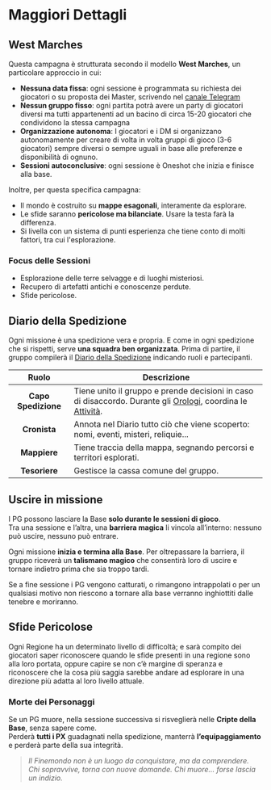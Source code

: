 # Maggiori Dettagli

## West Marches

Questa campagna è strutturata secondo il modello **West Marches**, un particolare approccio in cui:

- **Nessuna data fissa**: ogni sessione è programmata su richiesta dei giocatori o su proposta dei Master, scrivendo
  nel [canale Telegram](https://t.me/+t4zoEcwTAxJlNjk0)
- **Nessun gruppo fisso**: ogni partita potrà avere un party di giocatori diversi ma tutti appartenenti ad un bacino di
  circa 15-20 giocatori che condividono la stessa campagna
- **Organizzazione autonoma**: I giocatori e i DM si organizzano autonomamente per creare di volta in volta gruppi di
  gioco (3-6 giocatori) sempre diversi o sempre uguali in base alle preferenze e disponibilità di ognuno.
- **Sessioni autoconclusive**: ogni sessione è Oneshot che inizia e finisce alla base.

Inoltre, per questa specifica campagna:

- Il mondo è costruito su **mappe esagonali**, interamente da esplorare.
- Le sfide saranno **pericolose ma bilanciate**. Usare la testa farà la differenza.
- Si livella con un sistema di punti esperienza che tiene conto di molti fattori, tra cui l'esplorazione.

### Focus delle Sessioni

- Esplorazione delle terre selvagge e di luoghi misteriosi.
- Recupero di artefatti antichi e conoscenze perdute.
- Sfide pericolose.

## Diario della Spedizione

Ogni missione è una spedizione vera e propria. E come in ogni spedizione che si rispetti, serve **una squadra ben
organizzata**. Prima di partire, il gruppo compilerà
il [Diario della Spedizione](https://drive.google.com/file/d/1GcmzTfg-_f2cZFPPqKcbCVEIE76l7IzL/view?usp=sharing)
indicando ruoli e partecipanti.

|        Ruolo        | Descrizione                                                                                                                                                                  |
|:-------------------:|------------------------------------------------------------------------------------------------------------------------------------------------------------------------------|
| **Capo Spedizione** | Tiene unito il gruppo e prende decisioni in caso di disaccordo. Durante gli [Orologi](E00-esplorazione.md#orologi), coordina le [Attività](E00-esplorazione.md#le-attivita). |
|    **Cronista**     | Annota nel Diario tutto ciò che viene scoperto: nomi, eventi, misteri, reliquie...                                                                                           |
|    **Mappiere**     | Tiene traccia della mappa, segnando percorsi e territori esplorati.                                                                                                          |
|    **Tesoriere**    | Gestisce la cassa comune del gruppo.                                                                                                                                         |

## Uscire in missione

I PG possono lasciare la Base **solo durante le sessioni di gioco**.  
Tra una sessione e l’altra, una **barriera magica** li vincola all’interno: nessuno può uscire, nessuno può entrare.

Ogni missione **inizia e termina alla Base**. Per oltrepassare la barriera, il gruppo riceverà un **talismano magico**
che consentirà loro di uscire e tornare indietro prima che sia troppo tardi.

Se a fine sessione i PG vengono catturati, o rimangono intrappolati o per un qualsiasi motivo non riescono a tornare
alla base verranno inghiottiti dalle tenebre e moriranno.

## Sfide Pericolose

Ogni Regione ha un determinato livello di difficoltà; e sarà compito dei giocatori saper riconoscere quando le sfide
presenti in una regione sono alla loro portata, oppure capire se non c’è margine di speranza e riconoscere che la cosa
più saggia sarebbe andare ad esplorare in una direzione più adatta al loro livello attuale.

### Morte dei Personaggi

Se un PG muore, nella sessione successiva si risveglierà nelle **Cripte della Base**, senza sapere come.  
Perderà **tutti i PX** guadagnati nella spedizione, manterrà **l’equipaggiamento** e perderà parte della sua integrità.

> _Il Finemondo non è un luogo da conquistare, ma da comprendere.  
Chi sopravvive, torna con nuove domande. Chi muore… forse lascia un indizio._
